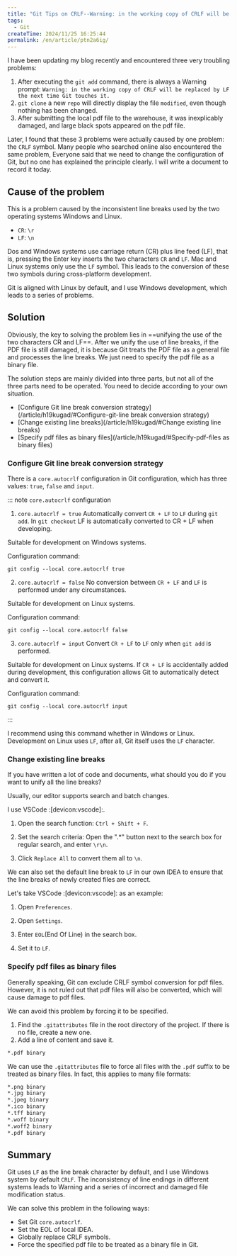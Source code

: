 ```yaml
---
title: "Git Tips on CRLF--Warning: in the working copy of CRLF will be replaced by LF the next time Git touches it."
tags:
  - Git
createTime: 2024/11/25 16:25:44
permalink: /en/article/ptn2a6ig/
---
```

I have been updating my blog recently and encountered three very troubling problems:
1. After executing the `git add` command, there is always a Warning prompt: `Warning: in the working copy of CRLF will be replaced by LF the next time Git touches it.`
2. `git clone` a new `repo` will directly display the file `modified`, even though nothing has been changed.
3. After submitting the local pdf file to the warehouse, it was inexplicably damaged, and large black spots appeared on the pdf file.

Later, I found that these 3 problems were actually caused by one problem: the `CRLF` symbol. Many people who searched online also encountered the same problem, Everyone said that we need to change the configuration of Git, but no one has explained the principle clearly. I will write a document to record it today.
<!-- more -->

## Cause of the problem
This is a problem caused by the inconsistent line breaks used by the two operating systems Windows and Linux.

- `CR`: `\r`
- `LF`: `\n`

Dos and Windows systems use carriage return (CR) plus line feed (LF), that is, pressing the Enter key inserts the two characters `CR` and `LF`. Mac and Linux systems only use the `LF` symbol. This leads to the conversion of these two symbols during cross-platform development.

Git is aligned with Linux by default, and I use Windows development, which leads to a series of problems.

## Solution
Obviously, the key to solving the problem lies in ==unifying the use of the two characters CR and LF==. After we unify the use of line breaks, if the PDF file is still damaged, it is because Git treats the PDF file as a general file and processes the line breaks. We just need to specify the pdf file as a binary file.

The solution steps are mainly divided into three parts, but not all of the three parts need to be operated. You need to decide according to your own situation.
- [Configure Git line break conversion strategy](/article/h19kugad/#Configure-git-line break conversion strategy)
- [Change existing line breaks](/article/h19kugad/#Change existing line breaks)
- [Specify pdf files as binary files](/article/h19kugad/#Specify-pdf-files as binary files)

### Configure Git line break conversion strategy
There is a `core.autocrlf` configuration in Git configuration, which has three values: `true`, `false` and `input`.

::: note `core.autocrlf` configuration
1. `core.autocrlf = true`
Automatically convert `CR + LF` to `LF` during `git add`. In `git checkout` LF is automatically converted to CR + LF when developing.

Suitable for development on Windows systems.

Configuration command:
``` shell
git config --local core.autocrlf true
```
2. `core.autocrlf = false`
No conversion between `CR + LF` and `LF` is performed under any circumstances.

Suitable for development on Linux systems.

Configuration command:
``` shell
git config --local core.autocrlf false
```
3. `core.autocrlf = input`
Convert `CR + LF` to `LF` only when `git add` is performed.

Suitable for development on Linux systems. If `CR + LF` is accidentally added during development, this configuration allows Git to automatically detect and convert it.

Configuration command:
``` shell
git config --local core.autocrlf input
```
:::

I recommend using this command whether in Windows or Linux. Development on Linux uses `LF`, after all, Git itself uses the `LF` character.

### Change existing line breaks
If you have written a lot of code and documents, what should you do if you want to unify all the line breaks?

Usually, our editor supports search and batch changes.

I use VSCode :[devicon:vscode]:.

1. Open the search function: `Ctrl + Shift + F`.

2. Set the search criteria: Open the ".*" button next to the search box for regular search, and enter `\r\n`.

3. Click `Replace All` to convert them all to `\n`.

We can also set the default line break to `LF` in our own IDEA to ensure that the line breaks of newly created files are correct.

Let's take VSCode :[devicon:vscode]: as an example:

1. Open `Preferences`.

2. Open `Settings`.

3. Enter `EOL`(End Of Line) in the search box.

4. Set it to `LF`.

### Specify pdf files as binary files
Generally speaking, Git can exclude CRLF symbol conversion for pdf files. However, it is not ruled out that pdf files will also be converted, which will cause damage to pdf files.

We can avoid this problem by forcing it to be specified.
1. Find the `.gitattributes` file in the root directory of the project. If there is no file, create a new one.
2. Add a line of content and save it.
``` md
*.pdf binary
```

We can use the `.gitattributes` file to force all files with the `.pdf` suffix to be treated as binary files. In fact, this applies to many file formats:

``` md
*.png binary
*.jpg binary
*.jpeg binary
*.ico binary
*.tff binary
*.woff binary
*.woff2 binary
*.pdf binary
```

## Summary
Git uses `LF` as the line break character by default, and I use Windows system by default `CRLF`. The inconsistency of line endings in different systems leads to Warning and a series of incorrect and damaged file modification status.

We can solve this problem in the following ways:
- Set Git `core.autocrlf`.
- Set the EOL of local IDEA.
- Globally replace CRLF symbols.
- Force the specified pdf file to be treated as a binary file in Git.
